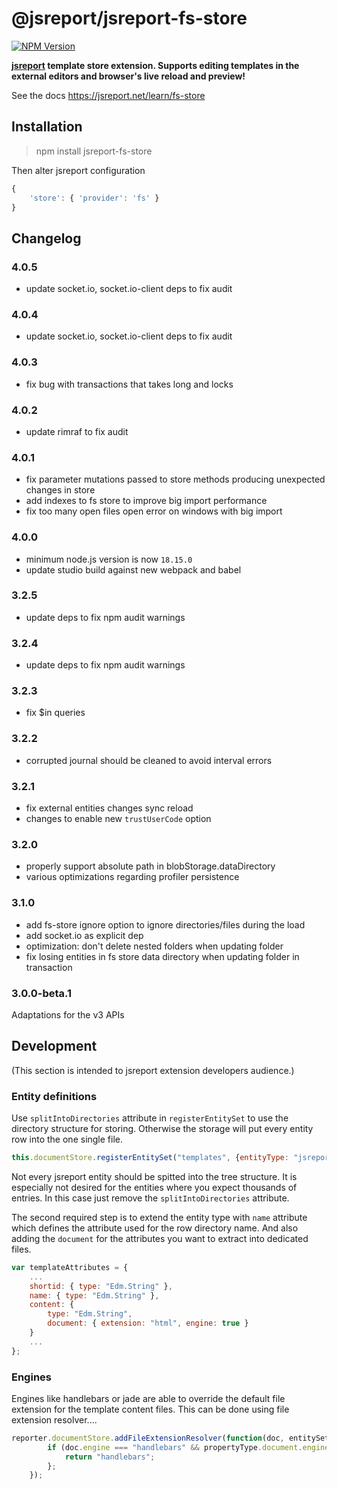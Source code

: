 # @jsreport/jsreport-fs-store
[![NPM Version](http://img.shields.io/npm/v/@jsreport/jsreport-fs-store.svg?style=flat-square)](https://npmjs.com/package/@jsreport/jsreport-fs-store)

**[jsreport](https://github.com/jsreport/jsreport) template store extension. Supports editing templates in the external editors and browser's live reload and preview!**

See the docs https://jsreport.net/learn/fs-store

## Installation

> npm install jsreport-fs-store

Then alter jsreport configuration
```js
{
	'store': { 'provider': 'fs' }
}
```

## Changelog

### 4.0.5

- update socket.io, socket.io-client deps to fix audit

### 4.0.4

- update socket.io, socket.io-client deps to fix audit

### 4.0.3

- fix bug with transactions that takes long and locks

### 4.0.2

- update rimraf to fix audit

### 4.0.1

- fix parameter mutations passed to store methods producing unexpected changes in store
- add indexes to fs store to improve big import performance
- fix too many open files open error on windows with big import

### 4.0.0

- minimum node.js version is now `18.15.0`
- update studio build against new webpack and babel

### 3.2.5

- update deps to fix npm audit warnings

### 3.2.4

- update deps to fix npm audit warnings

### 3.2.3

- fix $in queries

### 3.2.2

- corrupted journal should be cleaned to avoid interval errors

### 3.2.1

- fix external entities changes sync reload
- changes to enable new `trustUserCode` option

### 3.2.0

- properly support absolute path in blobStorage.dataDirectory
- various optimizations regarding profiler persistence

### 3.1.0

- add fs-store ignore option to ignore directories/files during the load
- add socket.io as explicit dep
- optimization: don't delete nested folders when updating folder
- fix losing entities in fs store data directory when updating folder in transaction

### 3.0.0-beta.1

Adaptations for the v3 APIs

## Development
(This section is intended to jsreport extension developers audience.)

### Entity definitions
Use `splitIntoDirectories` attribute in `registerEntitySet` to use the directory structure for storing. Otherwise the storage will put every entity row into the one single file.

```js
this.documentStore.registerEntitySet("templates", {entityType: "jsreport.TemplateType", splitIntoDirectories: true});
```

Not every jsreport entity should be spitted into the tree structure. It is especially not desired for the entities where you expect thousands of entries.  In this case just remove the `splitIntoDirectories` attribute.

The second required step is to extend the entity type with `name` attribute which defines the attribute used for the row directory name. And also adding the `document` for the attributes you want to extract into dedicated files.

```js
var templateAttributes = {
	...
    shortid: { type: "Edm.String" },
    name: { type: "Edm.String" },
    content: {
        type: "Edm.String",
	    document: { extension: "html", engine: true }
	}
    ...
};
```

### Engines

Engines like handlebars or jade are able to override the default file extension for the template content files. This can be done using file extension resolver....

```js
reporter.documentStore.addFileExtensionResolver(function(doc, entitySetName, entityType, propertyType) {
        if (doc.engine === "handlebars" && propertyType.document.engine) {
            return "handlebars";
        };
    });
```

